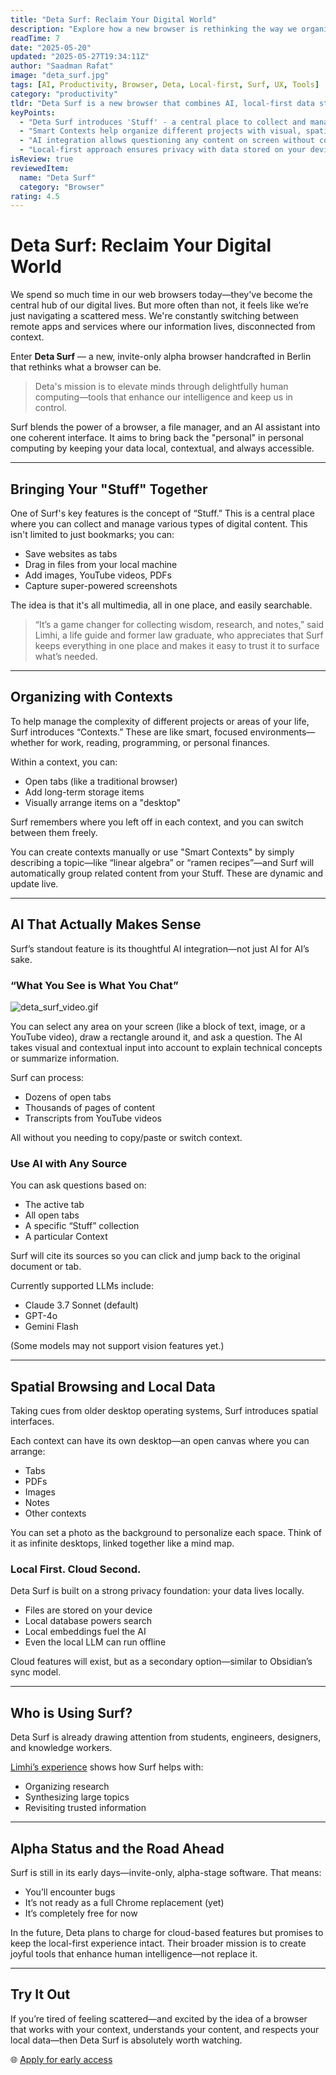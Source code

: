 ```yaml
---
title: "Deta Surf: Reclaim Your Digital World"
description: "Explore how a new browser is rethinking the way we organize our digital lives using AI, local-first principles, and spatial design."
readTime: 7
date: "2025-05-20"
updated: "2025-05-27T19:34:11Z"
author: "Saadman Rafat"
image: "deta_surf.jpg"
tags: [AI, Productivity, Browser, Deta, Local-first, Surf, UX, Tools]
category: "productivity"
tldr: "Deta Surf is a new browser that combines AI, local-first data storage, and spatial interfaces to help users organize and access their digital content more effectively."
keyPoints:
  - "Deta Surf introduces 'Stuff' - a central place to collect and manage all types of digital content"
  - "Smart Contexts help organize different projects with visual, spatial interfaces"
  - "AI integration allows questioning any content on screen without copy-pasting"
  - "Local-first approach ensures privacy with data stored on your device"
isReview: true
reviewedItem:
  name: "Deta Surf"
  category: "Browser"
rating: 4.5
---
```


# Deta Surf: Reclaim Your Digital World

We spend so much time in our web browsers today—they've become the central hub of our digital lives. But more often than not, it feels like we’re just navigating a scattered mess. We're constantly switching between remote apps and services where our information lives, disconnected from context.

Enter **Deta Surf** — a new, invite-only alpha browser handcrafted in Berlin that rethinks what a browser can be.

> Deta's mission is to elevate minds through delightfully human computing—tools that enhance our intelligence and keep us in control.

Surf blends the power of a browser, a file manager, and an AI assistant into one coherent interface. It aims to bring back the "personal" in personal computing by keeping your data local, contextual, and always accessible.

---

## Bringing Your "Stuff" Together

One of Surf's key features is the concept of “Stuff.” This is a central place where you can collect and manage various types of digital content. This isn't limited to just bookmarks; you can:

- Save websites as tabs  
- Drag in files from your local machine  
- Add images, YouTube videos, PDFs  
- Capture super-powered screenshots  

The idea is that it's all multimedia, all in one place, and easily searchable.

> “It’s a game changer for collecting wisdom, research, and notes,” said Limhi, a life guide and former law graduate, who appreciates that Surf keeps everything in one place and makes it easy to trust it to surface what’s needed.

---

## Organizing with Contexts

To help manage the complexity of different projects or areas of your life, Surf introduces “Contexts.” These are like smart, focused environments—whether for work, reading, programming, or personal finances.

Within a context, you can:

- Open tabs (like a traditional browser)
- Add long-term storage items
- Visually arrange items on a "desktop"

Surf remembers where you left off in each context, and you can switch between them freely.

You can create contexts manually or use "Smart Contexts" by simply describing a topic—like “linear algebra” or “ramen recipes”—and Surf will automatically group related content from your Stuff. These are dynamic and update live.

---

## AI That Actually Makes Sense

Surf’s standout feature is its thoughtful AI integration—not just AI for AI’s sake.

### “What You See is What You Chat”

![deta_surf_video.gif](/assets/images/blog/deta_surf_video.gif)

You can select any area on your screen (like a block of text, image, or a YouTube video), draw a rectangle around it, and ask a question. The AI takes visual and contextual input into account to explain technical concepts or summarize information.

Surf can process:

- Dozens of open tabs  
- Thousands of pages of content  
- Transcripts from YouTube videos  

All without you needing to copy/paste or switch context.

### Use AI with Any Source

You can ask questions based on:

- The active tab  
- All open tabs  
- A specific “Stuff” collection  
- A particular Context  

Surf will cite its sources so you can click and jump back to the original document or tab.

Currently supported LLMs include:

- Claude 3.7 Sonnet (default)
- GPT-4o
- Gemini Flash

(Some models may not support vision features yet.)

---

## Spatial Browsing and Local Data

Taking cues from older desktop operating systems, Surf introduces spatial interfaces.

Each context can have its own desktop—an open canvas where you can arrange:

- Tabs  
- PDFs  
- Images  
- Notes  
- Other contexts  

You can set a photo as the background to personalize each space. Think of it as infinite desktops, linked together like a mind map.

### Local First. Cloud Second.

Deta Surf is built on a strong privacy foundation: your data lives locally.

- Files are stored on your device  
- Local database powers search  
- Local embeddings fuel the AI  
- Even the local LLM can run offline  

Cloud features will exist, but as a secondary option—similar to Obsidian’s sync model.

---

## Who is Using Surf?

Deta Surf is already drawing attention from students, engineers, designers, and knowledge workers.

[Limhi’s experience](https://deta.surf/people/limhi) shows how Surf helps with:

- Organizing research  
- Synthesizing large topics  
- Revisiting trusted information  

---

## Alpha Status and the Road Ahead

Surf is still in its early days—invite-only, alpha-stage software. That means:

- You’ll encounter bugs  
- It’s not ready as a full Chrome replacement (yet)  
- It’s completely free for now  

In the future, Deta plans to charge for cloud-based features but promises to keep the local-first experience intact. Their broader mission is to create joyful tools that enhance human intelligence—not replace it.

---

## Try It Out

If you’re tired of feeling scattered—and excited by the idea of a browser that works with your context, understands your content, and respects your local data—then Deta Surf is absolutely worth watching.

🌐 [Apply for early access](https://deta.space/surf)